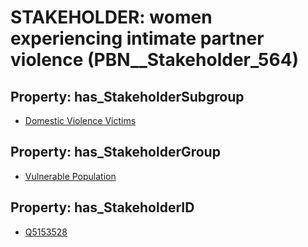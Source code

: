 # STAKEHOLDER: __women experiencing intimate partner violence__ (PBN__Stakeholder_564)

## Property: has_StakeholderSubgroup

* [Domestic Violence Victims](PBN__StakeholderSubgroup_90)

## Property: has_StakeholderGroup

* [Vulnerable Population](PBN__StakeholderGroup_6)

## Property: has_StakeholderID

* [Q5153528](Q5153528)

